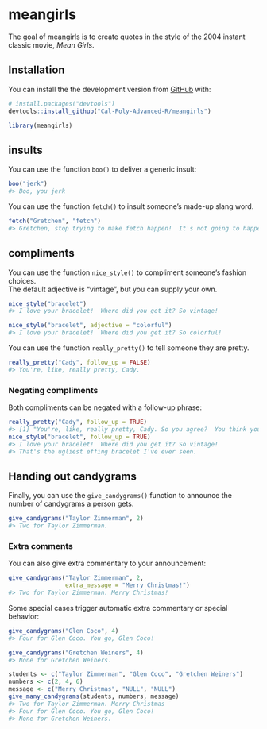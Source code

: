 
<!-- README.md is generated from README.Rmd. Please edit that file -->

# meangirls

<!-- badges: start -->

<!-- badges: end -->

The goal of meangirls is to create quotes in the style of the 2004
instant classic movie, *Mean Girls*.

## Installation

You can install the the development version from
[GitHub](https://github.com/) with:

``` r
# install.packages("devtools")
devtools::install_github("Cal-Poly-Advanced-R/meangirls")
```

``` r
library(meangirls)
```

## insults

You can use the function `boo()` to deliver a generic insult:

``` r
boo("jerk")
#> Boo, you jerk
```

You can use the function `fetch()` to insult someone’s made-up slang
word.

``` r
fetch("Gretchen", "fetch")
#> Gretchen, stop trying to make fetch happen!  It's not going to happen!
```

## compliments

You can use the function `nice_style()` to compliment someone’s fashion
choices.  
The default adjective is “vintage”, but you can supply your own.

``` r
nice_style("bracelet")
#> I love your bracelet!  Where did you get it? So vintage!

nice_style("bracelet", adjective = "colorful")
#> I love your bracelet!  Where did you get it? So colorful!
```

You can use the function `really_pretty()` to tell someone they are
pretty.

``` r
really_pretty("Cady", follow_up = FALSE)
#> You're, like, really pretty, Cady.
```

### Negating compliments

Both compliments can be negated with a follow-up phrase:

``` r
really_pretty("Cady", follow_up = TRUE)
#> [1] "You're, like, really pretty, Cady. So you agree?  You think you're really pretty?"
nice_style("bracelet", follow_up = TRUE)
#> I love your bracelet!  Where did you get it? So vintage!
#> That's the ugliest effing bracelet I've ever seen.
```

## Handing out candygrams

Finally, you can use the `give_candygrams()` function to announce the
number of candygrams a person gets.

``` r
give_candygrams("Taylor Zimmerman", 2)
#> Two for Taylor Zimmerman.
```

### Extra comments

You can also give extra commentary to your announcement:

``` r
give_candygrams("Taylor Zimmerman", 2, 
                extra_message = "Merry Christmas!")
#> Two for Taylor Zimmerman. Merry Christmas!
```

Some special cases trigger automatic extra commentary or special
behavior:

``` r
give_candygrams("Glen Coco", 4)
#> Four for Glen Coco. You go, Glen Coco!
```

``` r
give_candygrams("Gretchen Weiners", 4)
#> None for Gretchen Weiners.
```

``` r
students <- c("Taylor Zimmerman", "Glen Coco", "Gretchen Weiners") 
numbers <- c(2, 4, 6)
message <- c("Merry Christmas", "NULL", "NULL")
give_many_candygrams(students, numbers, message)
#> Two for Taylor Zimmerman. Merry Christmas
#> Four for Glen Coco. You go, Glen Coco!
#> None for Gretchen Weiners.
```
